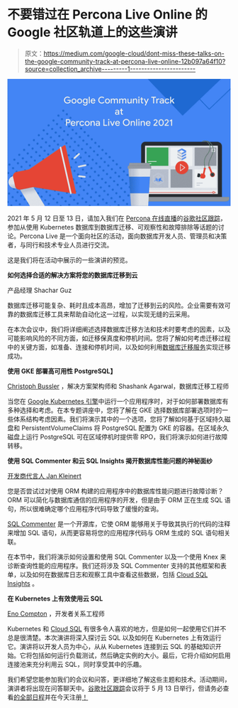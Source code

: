 # 不要错过在 Percona Live Online 的 Google 社区轨道上的这些演讲

> 原文：<https://medium.com/google-cloud/dont-miss-these-talks-on-the-google-community-track-at-percona-live-online-12b097a64f10?source=collection_archive---------1----------------------->

![](img/a4bcc40fb5270cb5c98b4d85d247ab54.png)

2021 年 5 月 12 日至 13 日，请加入我们在 [Percona 在线直播](https://events.percona.com/events/details/percona-virtual-presents-percona-live-online/)的[谷歌社区跟踪](https://perconaliveonline.sched.com/overview/type/Community+Track/Google)，参加从使用 Kubernetes 数据库到数据库迁移、可观察性和故障排除等话题的讨论。Percona Live 是一个面向社区的活动，面向数据库开发人员、管理员和决策者，与同行和技术专业人员进行交流。

这是我们将在活动中展示的一些演讲的预览。

**如何选择合适的解决方案将您的数据库迁移到云**

产品经理 Shachar Guz

数据库迁移可能复杂、耗时且成本高昂，增加了迁移到云的风险。企业需要有效可靠的数据库迁移工具来帮助自动化这一过程，以实现无缝的云采用。

在本次会议中，我们将详细阐述选择数据库迁移方法和技术时要考虑的因素，以及可能影响风险的不同方面，如迁移保真度和停机时间。您将了解如何考虑迁移过程中的关键方面，如准备、连接和停机时间，以及如何利用[数据库迁移服务](https://cloud.google.com/database-migration?utm_source=blog&utm_medium=partner&utm_campaign=CDR_jkl_databases_perconalive_)实现迁移成功。

**使用 GKE 部署高可用性 PostgreSQL】**

[Christoph Bussler](https://twitter.com/chbussler) ，解决方案架构师和 Shashank Agarwal，数据库迁移工程师

当您在 [Google Kubernetes 引擎](https://cloud.google.com/kubernetes-engine?utm_source=blog&utm_medium=partner&utm_campaign=CDR_jkl_databases_perconalive_)中运行一个应用程序时，对于如何部署数据库有多种选择和考虑。在本专题讲座中，您将了解在 GKE 选择数据库部署选项时的一些体系结构考虑因素。我们将演示其中的一个选项，您将了解如何基于区域持久磁盘和 PersistentVolumeClaims 将 PostgreSQL 配置为 GKE 的容器。在区域永久磁盘上运行 PostgreSQL 可在区域停机时提供零 RPO，我们将演示如何进行故障转移。

**使用 SQL Commenter 和云 SQL Insights 揭开数据库性能问题的神秘面纱**

[开发商代言人 Jan Kleinert](https://twitter.com/jankleinert)

您是否尝试过对使用 ORM 构建的应用程序中的数据库性能问题进行故障诊断？ORM 可以简化与数据库通信的应用程序的开发，但是由于 ORM 正在生成 SQL 语句，所以很难确定哪个应用程序代码导致了缓慢的查询。

[SQL Commenter](https://google.github.io/sqlcommenter/) 是一个开源库，它使 ORM 能够用关于导致其执行的代码的注释来增加 SQL 语句，从而更容易将您的应用程序代码与 ORM 生成的 SQL 语句相关联。

在本节中，我们将演示如何设置和使用 SQL Commenter 以及一个使用 Knex 来诊断查询性能的应用程序。我们还将涉及 SQL Commenter 支持的其他框架和表单，以及如何在数据库日志和观察工具中查看这些数据，包括 [Cloud SQL Insights](https://cloud.google.com/sql/docs/postgres/insights-overview?utm_source=blog&utm_medium=partner&utm_campaign=CDR_jkl_databases_perconalive_) 。

**在 Kubernetes 上有效使用云 SQL**

[Eno Compton](https://twitter.com/enocom_) ，开发者关系工程师

Kubernetes 和 [Cloud SQL](https://cloud.google.com/sql?utm_source=blog&utm_medium=partner&utm_campaign=CDR_jkl_databases_perconalive_) 有很多令人喜欢的地方，但是如何一起使用它们并不总是很清楚。本次演讲将深入探讨云 SQL 以及如何在 Kubernetes 上有效运行它。演讲将以开发人员为中心，从从 Kubernetes 连接到云 SQL 的基础知识开始。它将包括如何运行负载测试，然后确定实例的大小。最后，它将介绍如何启用连接池来充分利用云 SQL，同时享受其中的乐趣。

我们希望您能参加我们的会议和问答，更详细地了解这些主题和技术。活动期间，演讲者将出现在问答聊天中。[谷歌社区跟踪](https://perconaliveonline.sched.com/overview/type/Community+Track/Google)会议将于 5 月 13 日举行，但请务必查看[的全部日程](https://perconaliveonline.sched.com/)并在今天注册[！](https://events.percona.com/events/details/percona-virtual-presents-percona-live-online/)